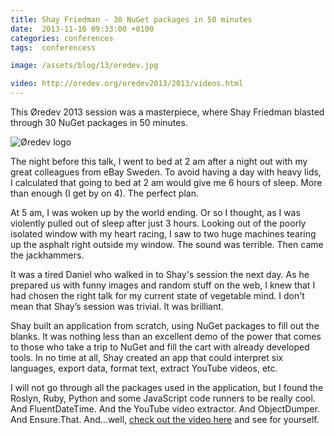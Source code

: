 ```yaml
---
title: Shay Friedman - 30 NuGet packages in 50 minutes
date:  2013-11-10 09:33:00 +0100
categories: conferences
tags:  conferencess

image: /assets/blog/13/oredev.jpg

video: http://oredev.org/oredev2013/2013/videos.html
---
```


This Øredev 2013 session was a masterpiece, where Shay Friedman blasted through 30 NuGet packages in 50 minutes.

![Øredev logo]({{page.image}})

The night before this talk, I went to bed at 2 am after a night out with my great colleagues from eBay Sweden. To avoid having a day with heavy lids,  I calculated that going to bed at 2 am would give me 6 hours of sleep. More than enough (I get by on 4). The perfect plan.

At 5 am, I was woken up by the world ending. Or so I thought, as I was violently pulled out of sleep after just 3 hours. Looking out of the poorly isolated window with my heart racing, I saw to two huge machines tearing up the asphalt right outside my window. The sound was terrible. Then came the jackhammers.

It was a tired Daniel who walked in to Shay's session the next day. As he prepared us with funny images and random stuff on the web, I knew that I had chosen the right talk for my current state of vegetable mind. I don't mean that Shay’s session was trivial. It was brilliant.

Shay built an application from scratch, using NuGet packages to fill out the blanks. It was nothing less than an excellent demo of the power that comes to those who take a trip to NuGet and fill the cart with already developed tools. In no time at all, Shay created an app that could interpret six languages, export data, format text, extract YouTube videos, etc.

I will not go through all the packages used in the application, but I found the 
Roslyn, Ruby, Python and some JavaScript code runners to be really cool. And
FluentDateTime. And the YouTube video extractor. And ObjectDumper. And Ensure.That.
And...well, [check out the video here]({{page.video}}) and see for yourself.